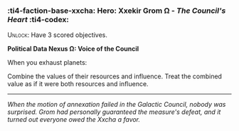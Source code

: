 ### :ti4-faction-base-xxcha: **Hero**: Xxekir Grom Ω - _The Council's Heart_ :ti4-codex:

<span style="font-variant:small-caps;">Unlock</span>: Have 3 scored objectives.

**Political Data Nexus Ω: Voice of the Council**

When you exhaust planets:

Combine the values of their resources and influence.
Treat the combined value as if it were both resources and influence.

---

*When the motion of annexation failed in the Galactic Council, nobody was surprised. 
Grom had personally guaranteed the measure's defeat, and it turned out everyone owed the Xxcha a favor.*